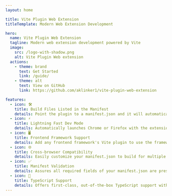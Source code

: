 ```yaml
---
layout: home

title: Vite Plugin Web Extension
titleTemplate: Modern Web Extension Development

hero:
  name: Vite Plugin Web Extension
  tagline: Modern web extension development powered by Vite
  image:
    src: /logo-with-shadow.png
    alt: Vite Plugin Web extension
  actions:
    - theme: brand
      text: Get Started
      link: /guide/
    - theme: alt
      text: View on GitHub
      link: https://github.com/aklinker1/vite-plugin-web-extension

features:
  - icon: 🛠️
    title: Build Files Listed in the Manifest
    details: Point the plugin to a manifest.json and it will automatically discover and build all the files listed inside it.
  - icon: ⚡
    title: Lightning Fast Dev Mode
    details: Automatically launches Chrome or Firefox with the extension installed. Supports Hot Module Replacement (HMR) for quick UI iterations and a watch mode to rebuild content scripts upon changes.
  - icon: 🖥️
    title: Frontend Framework Support
    details: Add any frontend framework's Vite plugin to use the framework anywhere in your extension, including in content scripts.
  - icon: 🌐
    title: Cross-browser Compatibility
    details: Easily customize your manifest.json to build for multiple different browsers.
  - icon: ✅
    title: Manifest Validation
    details: Assures all required fields of your manifest.json are present when building.
  - icon: 🤖
    title: TypeScript Support
    details: Offers first-class, out-of-the-box TypeScript support without the need for additional configuration.
---
```

